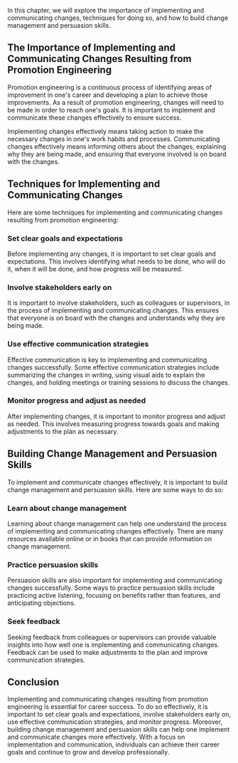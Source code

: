 
In this chapter, we will explore the importance of implementing and communicating changes, techniques for doing so, and how to build change management and persuasion skills.

The Importance of Implementing and Communicating Changes Resulting from Promotion Engineering
---------------------------------------------------------------------------------------------

Promotion engineering is a continuous process of identifying areas of improvement in one's career and developing a plan to achieve those improvements. As a result of promotion engineering, changes will need to be made in order to reach one's goals. It is important to implement and communicate these changes effectively to ensure success.

Implementing changes effectively means taking action to make the necessary changes in one's work habits and processes. Communicating changes effectively means informing others about the changes, explaining why they are being made, and ensuring that everyone involved is on board with the changes.

Techniques for Implementing and Communicating Changes
-----------------------------------------------------

Here are some techniques for implementing and communicating changes resulting from promotion engineering:

### Set clear goals and expectations

Before implementing any changes, it is important to set clear goals and expectations. This involves identifying what needs to be done, who will do it, when it will be done, and how progress will be measured.

### Involve stakeholders early on

It is important to involve stakeholders, such as colleagues or supervisors, in the process of implementing and communicating changes. This ensures that everyone is on board with the changes and understands why they are being made.

### Use effective communication strategies

Effective communication is key to implementing and communicating changes successfully. Some effective communication strategies include summarizing the changes in writing, using visual aids to explain the changes, and holding meetings or training sessions to discuss the changes.

### Monitor progress and adjust as needed

After implementing changes, it is important to monitor progress and adjust as needed. This involves measuring progress towards goals and making adjustments to the plan as necessary.

Building Change Management and Persuasion Skills
------------------------------------------------

To implement and communicate changes effectively, it is important to build change management and persuasion skills. Here are some ways to do so:

### Learn about change management

Learning about change management can help one understand the process of implementing and communicating changes effectively. There are many resources available online or in books that can provide information on change management.

### Practice persuasion skills

Persuasion skills are also important for implementing and communicating changes successfully. Some ways to practice persuasion skills include practicing active listening, focusing on benefits rather than features, and anticipating objections.

### Seek feedback

Seeking feedback from colleagues or supervisors can provide valuable insights into how well one is implementing and communicating changes. Feedback can be used to make adjustments to the plan and improve communication strategies.

Conclusion
----------

Implementing and communicating changes resulting from promotion engineering is essential for career success. To do so effectively, it is important to set clear goals and expectations, involve stakeholders early on, use effective communication strategies, and monitor progress. Moreover, building change management and persuasion skills can help one implement and communicate changes more effectively. With a focus on implementation and communication, individuals can achieve their career goals and continue to grow and develop professionally.
